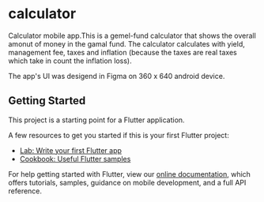 # calculator

Calculator mobile app.This is a gemel-fund calculator that shows the overall amonut of 
money in the gamal fund. The calculator calculates with yield, management fee, 
taxes and inflation (because the taxes are real taxes which take in count the inflation loss).

The app's UI was desigend in Figma on 360 x 640 android device.

## Getting Started

This project is a starting point for a Flutter application.

A few resources to get you started if this is your first Flutter project:

- [Lab: Write your first Flutter app](https://flutter.dev/docs/get-started/codelab)
- [Cookbook: Useful Flutter samples](https://flutter.dev/docs/cookbook)

For help getting started with Flutter, view our
[online documentation](https://flutter.dev/docs), which offers tutorials,
samples, guidance on mobile development, and a full API reference.
